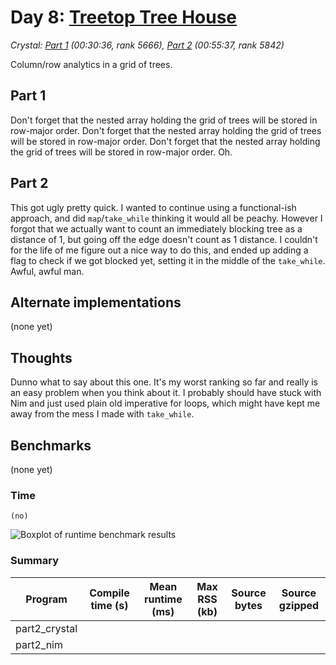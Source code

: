 # Day 8: [Treetop Tree House](https://adventofcode.com/2022/day/8)
*Crystal: [Part 1](https://github.com/DestyNova/advent_of_code_2022/blob/main/8/part1.nim) (00:30:36, rank 5666), [Part 2](https://github.com/DestyNova/advent_of_code_2022/blob/main/8/part2.nim) (00:55:37, rank 5842)*

Column/row analytics in a grid of trees.

## Part 1

Don't forget that the nested array holding the grid of trees will be stored in row-major order.
Don't forget that the nested array holding the grid of trees will be stored in row-major order.
Don't forget that the nested array holding the grid of trees will be stored in row-major order.
Oh.

## Part 2

This got ugly pretty quick. I wanted to continue using a functional-ish approach, and did `map`/`take_while` thinking it would all be peachy. However I forgot that we actually want to count an immediately blocking tree as a distance of 1, but going off the edge doesn't count as 1 distance.
I couldn't for the life of me figure out a nice way to do this, and ended up adding a flag to check if we got blocked yet, setting it in the middle of the `take_while`. Awful, awful man.

## Alternate implementations

(none yet)

## Thoughts

Dunno what to say about this one. It's my worst ranking so far and really is an easy problem when you think about it. I probably should have stuck with Nim and just used plain old imperative for loops, which might have kept me away from the mess I made with `take_while`.

## Benchmarks

(none yet)

### Time

```
(no)
```

![Boxplot of runtime benchmark results](runtime.png)

### Summary

Program       | Compile time (s) | Mean runtime (ms) | Max RSS (kb) | Source bytes | Source gzipped
---           | ---              | ---               | ---          | ---          | ---
part2_crystal |                  |                   |              |              |    
part2_nim     |                  |                   |              |              |    
